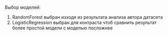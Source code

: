 Выбор моделей:
1. RandomForest выбран изходя из результата анализа автора датасета
2. LogisticRegression выбран для контраста чтоб сравнить результат более простой модели с моделью посложнее
